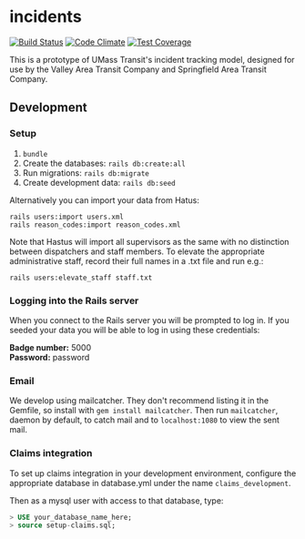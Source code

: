 # incidents

[![Build Status](https://travis-ci.org/umts/incidents.svg?branch=master)](https://travis-ci.org/umts/incidents)
[![Code Climate](https://codeclimate.com/github/umts/incidents/badges/gpa.svg)](https://codeclimate.com/github/umts/incidents)
[![Test Coverage](https://codeclimate.com/github/umts/incidents/badges/coverage.svg)](https://codeclimate.com/github/umts/incidents/coverage)

This is a prototype of UMass Transit's incident tracking model, designed for use by the Valley Area Transit Company and Springfield Area Transit Company.

## Development

### Setup
1. `bundle`
2. Create the databases: `rails db:create:all`
3. Run migrations: `rails db:migrate`
4. Create development data: `rails db:seed`

Alternatively you can import your data from Hatus:
```
rails users:import users.xml
rails reason_codes:import reason_codes.xml
```
Note that Hastus will import all supervisors as the same with no distinction between dispatchers and staff members.
To elevate the appropriate administrative staff, record their full names in a .txt file and run e.g.:
```
rails users:elevate_staff staff.txt
```

### Logging into the Rails server
When you connect to the Rails server you will be prompted to log in.
If you seeded your data you will be able to log in using these credentials:

**Badge number:** 5000  
**Password:** password

### Email

We develop using mailcatcher. They don't recommend listing it in the Gemfile, so install with `gem install mailcatcher`.
Then run `mailcatcher`, daemon by default, to catch mail and to `localhost:1080` to view the sent mail.

### Claims integration

To set up claims integration in your development environment, configure the appropriate database in database.yml under the name `claims_development`.

Then as a mysql user with access to that database, type:

```sql
> USE your_database_name_here;
> source setup-claims.sql;
```
